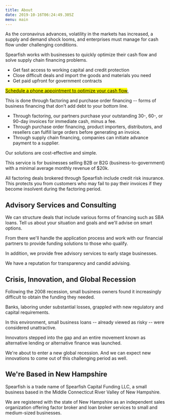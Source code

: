 ```yaml
---
title: About
date: 2019-10-16T06:24:49.305Z
menu: main
---
```

As the coronavirus advances, volatility in the markets has increased, a supply and demand shock looms, and enterprises must manage for cash flow under challenging conditions.

Spearfish works with businesses to quickly optimize their cash flow and solve supply chain financing problems. 

* Get fast access to working capital and credit protection
* Close difficult deals and import the goods and materials you need
* Get paid upfront for government contracts 

<!-- Calendly link widget begin -->

<link href="https://assets.calendly.com/assets/external/widget.css" rel="stylesheet">
<script src="https://assets.calendly.com/assets/external/widget.js" type="text/javascript"></script>
<a href="" onclick="Calendly.initPopupWidget({url: 'https://calendly.com/spearfish/consultation'});return false;"><mark>	Schedule a phone appointment to optimize your cash flow</mark>.</a>
<!-- Calendly link widget end -->

This is done through factoring and purchase order financing -- forms of business financing that don't add debt to your bottom line. 

* Through factoring, our partners purchase your outstanding 30-, 60-, or 90-day invoices for immediate cash, minus a fee. 
* Through purchase order financing, product importers, distributors, and resellers can fulfill large orders before generating an invoice. 
* Through supply chain financing, companies can initiate advance payment to a supplier. 

Our solutions are cost-effective and simple. 

This service is for businesses selling B2B or B2G (business-to-government) with a minimal average monthly revenue of $20k.

All factoring deals brokered through Spearfish include credit risk insurance. This protects you from customers who may fail to pay their invoices if they become insolvent during the factoring period.


## Advisory Services and Consulting

We can structure deals that include various forms of financing such as SBA loans. Tell us about your situation and goals and we'll advise on smart options. 

From there we'll handle the application process and work with our financial partners to provide funding solutions to those who qualify.

In addition, we provide free advisory services to early stage businesses.

We have a reputation for transparency and candid advising.

## Crisis, Innovation, and Global Recession

Following the 2008 recession, small business owners found it increasingly difficult to obtain the funding they needed.  

Banks, laboring under substantial losses, grappled with new regulatory and capital requirements.  

In this environment, small business loans -- already viewed as risky -- were considered unattractive. 

Innovators stepped into the gap and an entire movement known as alternative lending or alternative finance was launched.

We're about to enter a new global recession.  And we can expect new innovations to come out of this challenging period as well. 

## We're Based in New Hampshire

Spearfish is a trade name of Spearfish Capital Funding LLC, a small business based in the Middle Connecticut River Valley of New Hampshire.

We are registered with the state of New Hampshire as an independent sales organization offering factor broker and loan broker services to small and medium-sized businesses.